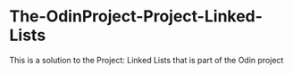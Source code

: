 # The-OdinProject-Project-Linked-Lists
This is a solution to the Project: Linked Lists that is part of the Odin project
